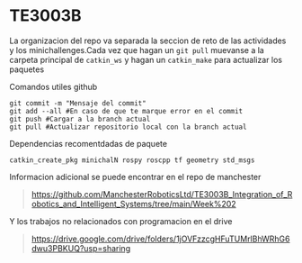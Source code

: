 # TE3003B
La organizacion del repo va separada la seccion de reto de las actividades y los minichallenges.Cada vez que hagan un `git pull` muevanse a la carpeta principal de `catkin_ws` y hagan un `catkin_make` para actualizar los paquetes 

Comandos utiles github 
```
git commit -m "Mensaje del commit"
git add --all #En caso de que te marque error en el commit
git push #Cargar a la branch actual
git pull #Actualizar repositorio local con la branch actual
```

Dependencias recomentdadas de paquete  
```
catkin_create_pkg minichalN rospy roscpp tf geometry std_msgs
```

Informacion adicional se puede encontrar en el repo de manchester
>https://github.com/ManchesterRoboticsLtd/TE3003B_Integration_of_Robotics_and_Intelligent_Systems/tree/main/Week%202

Y los trabajos no relacionados con programacion en el drive 
>https://drive.google.com/drive/folders/1jOVFzzcgHFuTUMrlBhWRhG6dwu3PBKUQ?usp=sharing 

